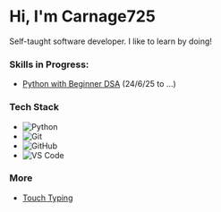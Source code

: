 # Hi, I'm Carnage725
Self-taught software developer. 
I like to learn by doing!

### Skills in Progress:
- [Python with Beginner DSA](https://www.codechef.com/roadmap/python-dsa) (24/6/25 to ...)

### Tech Stack
- ![Python](https://img.shields.io/badge/-Python-black?style=flat-square&logo=python)
- ![Git](https://img.shields.io/badge/-Git-black?style=flat-square&logo=git)
- ![GitHub](https://img.shields.io/badge/-GitHub-black?style=flat-square&logo=github)
- ![VS Code](https://img.shields.io/badge/-VS%20Code-black?style=flat-square&logo=visual-studio-code)

### More
- [Touch Typing](https://www.edclub.com)
